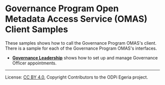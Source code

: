 <!-- SPDX-License-Identifier: CC-BY-4.0 -->
<!-- Copyright Contributors to the ODPi Egeria project. -->

# Governance Program Open Metadata Access Service (OMAS) Client Samples

These samples shows how to call the Governance Program OMAS's client.
There is a sample for each of the Governance Program OMAS's interfaces.

* **[Governance Leadership](governance-leadership.md)** shows how to set up and manage Governance Officer appointments.



----
License: [CC BY 4.0](https://creativecommons.org/licenses/by/4.0/),
Copyright Contributors to the ODPi Egeria project.
